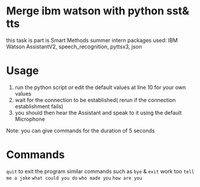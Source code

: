 # Merge ibm watson with python sst& tts
this task is part is Smart Methods summer intern
packages used: IBM Watson AssistantV2, speech_recognition, pyttsx3, json
# Usage
1. run the python script or edit the default values at line 10 for your own values
2. wait for the connection to be established( rerun if the connection establishment fails)
3. you should then hear the Assistant and speak to it using the default Microphone

Note: you can give commands for the duration of 5 seconds

# Commands 
 `quit` to exit the program similar commands such as `bye` & `exit` work too
 `tell me a joke`
 `what could you do`
 `who made you`
 `how are you`
 
